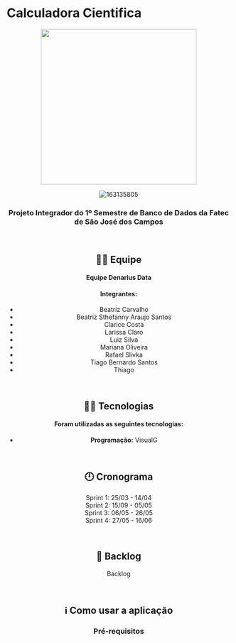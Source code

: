 # Calculadora Cientifica

<div align="center">
  <img src="./Logo.jpeg" height="350" width="350"/>
  
 ![163135805](https://github.com/DenariusData/API-1sem/assets/129512938/9e7bbc68-8c3b-466c-9244-5653df801e91)





### Projeto Integrador do 1º Semestre de Banco de Dados da Fatec de São José dos Campos

<br>

## 🙅‍♂️ Equipe

#### **Equipe Denarius Data**

#### **Integrantes:** 
- Beatriz Carvalho
- Beatriz Sthefanny Araujo Santos
- Clarice Costa
- Larissa Claro
- Luiz Silva
- Mariana Oliveira
- Rafael Slivka
- Tiago Bernardo Santos
- Thiago

<br>

## 👨‍💻 Tecnologias

#### Foram utilizadas as seguintes tecnologias:

- **Programação:** VisualG

<br>

## 🕛 Cronograma

<a fazer>Sprint 1: 25/03 - 14/04 </a><br>
<a fazer>Sprint 2: 15/09 - 05/05</a><br>
<a fazer>Sprint 3: 06/05 - 26/05</a><br>
<a fazer>Sprint 4: 27/05 - 16/06</a><br> 


<br>

## 📃 Backlog

<a exemplo>Backlog</a><br>

<br>


## ℹ️ Como usar a aplicação

### Pré-requisitos

